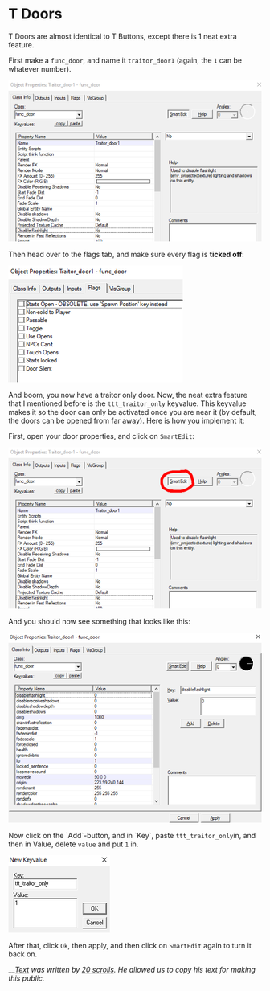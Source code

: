 # T Doors

T Doors are almost identical to T Buttons, except there is 1 neat extra feature.

First make a `func_door`, and name it `traitor_door1` \(again, the `1` can be whatever number\).

![](../.gitbook/assets/t-door1.png)

Then head over to the flags tab, and make sure every flag is **ticked off**:

![](../.gitbook/assets/t-door2.png)

And boom, you now have a traitor only door. Now, the neat extra feature that I mentioned before is the `ttt_traitor_only` keyvalue. This keyvalue makes it so the door can only be activated once you are near it \(by default, the doors can be opened from far away\). Here is how you implement it:

First, open your door properties, and click on `SmartEdit`:

![](../.gitbook/assets/t-door3.png)

And you should now see something that looks like this:

![](../.gitbook/assets/t-door4.png)

Now click on the \`Add\`-button, and in \`Key\`, paste `ttt_traitor_only`in, and then in Value, delete `value` and put `1` in.

![](../.gitbook/assets/t-door5.png)

After that, click `Ok`, then apply, and then click on `SmartEdit` again to turn it back on.



\_\_[_Text_](https://steam-gamers.net/forums/topic/97622-csgo-ttt-traitor-testers-t-buttons-and-t-doors/) _was written by_ [_20 scrolls_](https://steam-gamers.net/profile/21544-20-scrolls/)_. He allowed us to copy his text for making this public._

